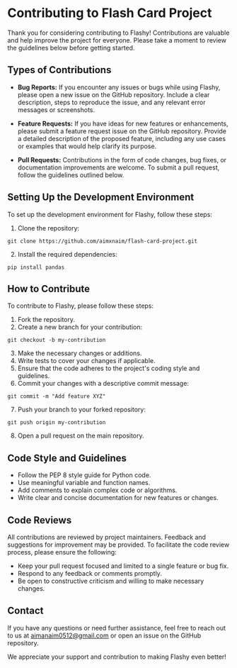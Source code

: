 # Contributing to Flash Card Project

Thank you for considering contributing to Flashy! Contributions are valuable and help improve the project for everyone. Please take a moment to review the guidelines below before getting started.

## Types of Contributions

- **Bug Reports:** If you encounter any issues or bugs while using Flashy, please open a new issue on the GitHub repository. Include a clear description, steps to reproduce the issue, and any relevant error messages or screenshots.

- **Feature Requests:** If you have ideas for new features or enhancements, please submit a feature request issue on the GitHub repository. Provide a detailed description of the proposed feature, including any use cases or examples that would help clarify its purpose.

- **Pull Requests:** Contributions in the form of code changes, bug fixes, or documentation improvements are welcome. To submit a pull request, follow the guidelines outlined below.

## Setting Up the Development Environment

To set up the development environment for Flashy, follow these steps:

1. Clone the repository:
```
git clone https://github.com/aimxnaim/flash-card-project.git
```
2. Install the required dependencies:
```
pip install pandas
```

## How to Contribute

To contribute to Flashy, please follow these steps:

1. Fork the repository.
2. Create a new branch for your contribution:
```
git checkout -b my-contribution
```
3. Make the necessary changes or additions.
4. Write tests to cover your changes if applicable.
5. Ensure that the code adheres to the project's coding style and guidelines.
6. Commit your changes with a descriptive commit message:
```
git commit -m "Add feature XYZ"
```
7. Push your branch to your forked repository:
```
git push origin my-contribution
```
8. Open a pull request on the main repository.

## Code Style and Guidelines

- Follow the PEP 8 style guide for Python code.
- Use meaningful variable and function names.
- Add comments to explain complex code or algorithms.
- Write clear and concise documentation for new features or changes.

## Code Reviews

All contributions are reviewed by project maintainers. Feedback and suggestions for improvement may be provided. To facilitate the code review process, please ensure the following:

- Keep your pull request focused and limited to a single feature or bug fix.
- Respond to any feedback or comments promptly.
- Be open to constructive criticism and willing to make necessary changes.

## Contact

If you have any questions or need further assistance, feel free to reach out to us at aimanaim0512@gmail.com or open an issue on the GitHub repository.

We appreciate your support and contribution to making Flashy even better!

